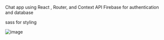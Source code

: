 Chat app using React , Router, and Context API
Firebase for authentication and database

sass for styling

![image](https://user-images.githubusercontent.com/99732661/190450037-24e6d12d-6579-4a8b-a746-f16e70fd932d.png)

